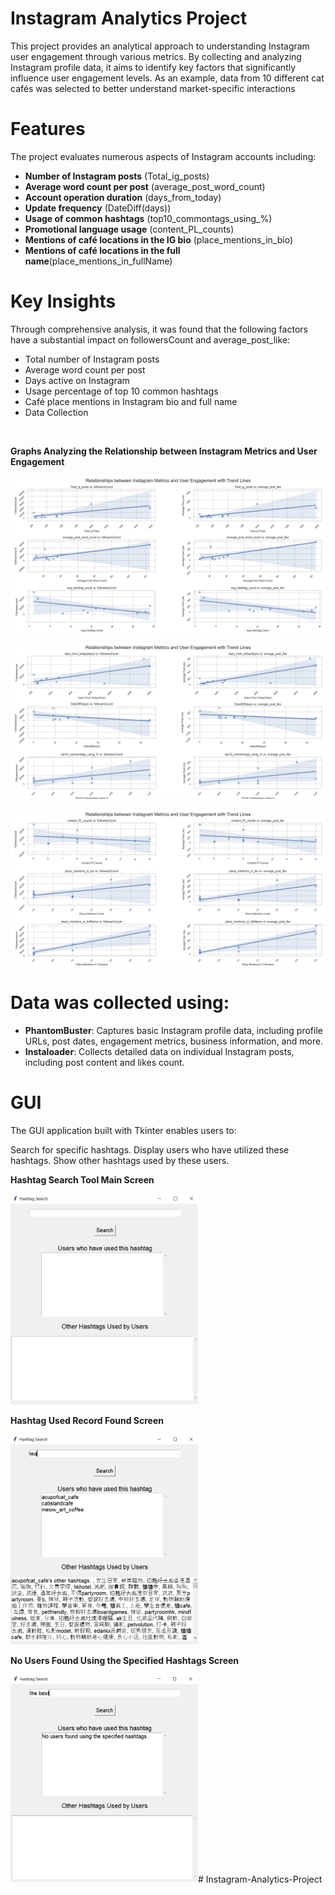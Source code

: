 # Instagram Analytics Project

This project provides an analytical approach to understanding Instagram user engagement through various metrics. By collecting and analyzing Instagram profile data, it aims to identify key factors that significantly influence user engagement levels. As an example, data from 10 different cat cafés was selected to better understand market-specific interactions
<br>

# Features
The project evaluates numerous aspects of Instagram accounts including:

- **Number of Instagram posts** (Total_ig_posts)
- **Average word count per post** (average_post_word_count)
- **Account operation duration** (days_from_today)
- **Update frequency** (DateDiff(days))
- **Usage of common hashtags** (top10_commontags_using_%)
- **Promotional language usage** (content_PL_counts)
- **Mentions of café locations in the IG bio** (place_mentions_in_bio)
- **Mentions of café locations in the full name**(place_mentions_in_fullName)

# Key Insights
Through comprehensive analysis, it was found that the following factors have a substantial impact on followersCount and average_post_like:

- Total number of Instagram posts
- Average word count per post
- Days active on Instagram
- Usage percentage of top 10 common hashtags
- Café place mentions in Instagram bio and full name
- Data Collection

<br>

**Graphs Analyzing the Relationship between Instagram Metrics and User Engagement**


![alt text](<Key Insights_1.png>)
<br>

![alt text](<Key Insights_2.png>)
<br>

![alt text](<Key Insights_3.png>)


# Data was collected using:

- **PhantomBuster**: Captures basic Instagram profile data, including profile URLs, post dates, engagement metrics, business information, and more.
- **Instaloader**: Collects detailed data on individual Instagram posts, including post content and likes count.

# GUI
The GUI application built with Tkinter enables users to:

Search for specific hashtags.
Display users who have utilized these hashtags.
Show other hashtags used by these users.

**Hashtag Search Tool Main Screen**

<img src="hashtag_search_tool_1.PNG" alt="alt text" width="300"/>

<br>

**Hashtag Used Record Found Screen**

<img src="hashtag_search_tool_2.PNG" alt="alt text" width="300"/>

<br>

**No Users Found Using the Specified Hashtags Screen**

<img src="hashtag_search_tool_3.PNG" alt="alt text" width="300"/>#   I n s t a g r a m - A n a l y t i c s - P r o j e c t 
 
 